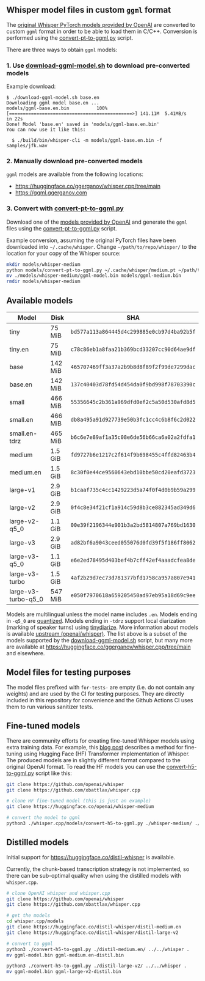## Whisper model files in custom `ggml` format

The [original Whisper PyTorch models provided by OpenAI](https://github.com/openai/whisper/blob/main/whisper/__init__.py#L17-L30)
are converted to custom `ggml` format in order to be able to load them in C/C++.
Conversion is performed using the [convert-pt-to-ggml.py](convert-pt-to-ggml.py) script.

There are three ways to obtain `ggml` models:

### 1. Use [download-ggml-model.sh](download-ggml-model.sh) to download pre-converted models

Example download:

```text
$ ./download-ggml-model.sh base.en
Downloading ggml model base.en ...
models/ggml-base.en.bin          100%[=============================================>] 141.11M  5.41MB/s    in 22s
Done! Model 'base.en' saved in 'models/ggml-base.en.bin'
You can now use it like this:

  $ ./build/bin/whisper-cli -m models/ggml-base.en.bin -f samples/jfk.wav
```

### 2. Manually download pre-converted models

`ggml` models are available from the following locations:

- https://huggingface.co/ggerganov/whisper.cpp/tree/main
- https://ggml.ggerganov.com

### 3. Convert with [convert-pt-to-ggml.py](convert-pt-to-ggml.py)

Download one of the [models provided by OpenAI](https://github.com/openai/whisper/blob/main/whisper/__init__.py#L17-L30) and generate the `ggml` files using the [convert-pt-to-ggml.py](convert-pt-to-ggml.py) script.

Example conversion, assuming the original PyTorch files have been downloaded into `~/.cache/whisper`. Change `~/path/to/repo/whisper/` to the location for your copy of the Whisper source:

```bash
mkdir models/whisper-medium
python models/convert-pt-to-ggml.py ~/.cache/whisper/medium.pt ~/path/to/repo/whisper/ ./models/whisper-medium
mv ./models/whisper-medium/ggml-model.bin models/ggml-medium.bin
rmdir models/whisper-medium
```

## Available models

| Model               | Disk    | SHA                                        |
| ------------------- | ------- | ------------------------------------------ |
| tiny                | 75 MiB  | `bd577a113a864445d4c299885e0cb97d4ba92b5f` |
| tiny.en             | 75 MiB  | `c78c86eb1a8faa21b369bcd33207cc90d64ae9df` |
| base                | 142 MiB | `465707469ff3a37a2b9b8d8f89f2f99de7299dac` |
| base.en             | 142 MiB | `137c40403d78fd54d454da0f9bd998f78703390c` |
| small               | 466 MiB | `55356645c2b361a969dfd0ef2c5a50d530afd8d5` |
| small.en            | 466 MiB | `db8a495a91d927739e50b3fc1cc4c6b8f6c2d022` |
| small.en-tdrz       | 465 MiB | `b6c6e7e89af1a35c08e6de56b66ca6a02a2fdfa1` |
| medium              | 1.5 GiB | `fd9727b6e1217c2f614f9b698455c4ffd82463b4` |
| medium.en           | 1.5 GiB | `8c30f0e44ce9560643ebd10bbe50cd20eafd3723` |
| large-v1            | 2.9 GiB | `b1caaf735c4cc1429223d5a74f0f4d0b9b59a299` |
| large-v2            | 2.9 GiB | `0f4c8e34f21cf1a914c59d8b3ce882345ad349d6` |
| large-v2-q5_0       | 1.1 GiB | `00e39f2196344e901b3a2bd5814807a769bd1630` |
| large-v3            | 2.9 GiB | `ad82bf6a9043ceed055076d0fd39f5f186ff8062` |
| large-v3-q5_0       | 1.1 GiB | `e6e2ed78495d403bef4b7cff42ef4aaadcfea8de` |
| large-v3-turbo      | 1.5 GiB | `4af2b29d7ec73d781377bfd1758ca957a807e941` |
| large-v3-turbo-q5_0 | 547 MiB | `e050f7970618a659205450ad97eb95a18d69c9ee` |

Models are multilingual unless the model name includes `.en`. Models ending in `-q5_0` are [quantized](../README.md#quantization). Models ending in `-tdrz` support local diarization (marking of speaker turns) using [tinydiarize](https://github.com/akashmjn/tinydiarize). More information about models is available [upstream (openai/whisper)](https://github.com/openai/whisper#available-models-and-languages). The list above is a subset of the models supported by the [download-ggml-model.sh](download-ggml-model.sh) script, but many more are available at https://huggingface.co/ggerganov/whisper.cpp/tree/main and elsewhere.

## Model files for testing purposes

The model files prefixed with `for-tests-` are empty (i.e. do not contain any weights) and are used by the CI for
testing purposes. They are directly included in this repository for convenience and the Github Actions CI uses them to
run various sanitizer tests.

## Fine-tuned models

There are community efforts for creating fine-tuned Whisper models using extra training data. For example, this
[blog post](https://huggingface.co/blog/fine-tune-whisper) describes a method for fine-tuning using Hugging Face (HF)
Transformer implementation of Whisper. The produced models are in slightly different format compared to the original
OpenAI format. To read the HF models you can use the [convert-h5-to-ggml.py](convert-h5-to-ggml.py) script like this:

```bash
git clone https://github.com/openai/whisper
git clone https://github.com/xbattlax/whisper.cpp

# clone HF fine-tuned model (this is just an example)
git clone https://huggingface.co/openai/whisper-medium

# convert the model to ggml
python3 ./whisper.cpp/models/convert-h5-to-ggml.py ./whisper-medium/ ./whisper .
```

## Distilled models

Initial support for https://huggingface.co/distil-whisper is available.

Currently, the chunk-based transcription strategy is not implemented, so there can be sub-optimal quality when using the distilled models with `whisper.cpp`.

```bash
# clone OpenAI whisper and whisper.cpp
git clone https://github.com/openai/whisper
git clone https://github.com/xbattlax/whisper.cpp

# get the models
cd whisper.cpp/models
git clone https://huggingface.co/distil-whisper/distil-medium.en
git clone https://huggingface.co/distil-whisper/distil-large-v2

# convert to ggml
python3 ./convert-h5-to-ggml.py ./distil-medium.en/ ../../whisper .
mv ggml-model.bin ggml-medium.en-distil.bin

python3 ./convert-h5-to-ggml.py ./distil-large-v2/ ../../whisper .
mv ggml-model.bin ggml-large-v2-distil.bin
```
